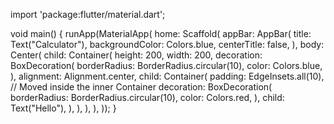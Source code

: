 import 'package:flutter/material.dart';

void main() {
  runApp(MaterialApp(
    home: Scaffold(
      appBar: AppBar(
        title: Text("Calculator"),
        backgroundColor: Colors.blue,
        centerTitle: false,
      ),
      body: Center(
        child: Container(
          height: 200,
          width: 200,
          decoration: BoxDecoration(
            borderRadius: BorderRadius.circular(10),
            color: Colors.blue,
          ),
          alignment: Alignment.center,
          child: Container(
            padding: EdgeInsets.all(10), // Moved inside the inner Container
            decoration: BoxDecoration(
              borderRadius: BorderRadius.circular(10),
              color: Colors.red,
            ),
            child: Text("Hello"),
          ),
        ),
      ),
    ),
  ));
}
